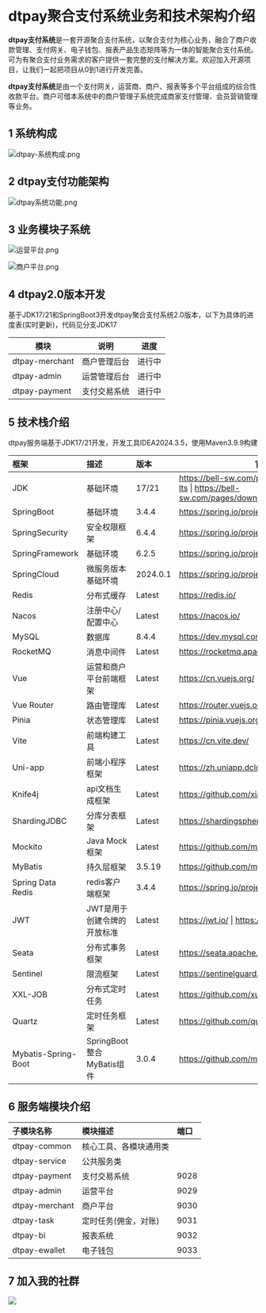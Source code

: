 # dtpay聚合支付系统业务和技术架构介绍

**dtpay支付系统**是一套开源聚合支付系统，以聚合支付为核心业务，融合了商户收款管理、支付网关、电子钱包、报表产品生态矩阵等为一体的智能聚合支付系统。 可为有聚合支付业务需求的客户提供一套完整的支付解决方案。欢迎加入开源项目，让我们一起把项目从0到1进行开发完善。

**dtpay支付系统**是由一个支付网关，运营商、商户、报表等多个平台组成的综合性收款平台。商户可借本系统中的商户管理子系统完成商家支付管理、会员营销管理等业务。

## 1 系统构成

![dtpay-系统构成.png](https://note.youdao.com/yws/api/personal/file/WEB6398d12221dbca6c368fab77ac53accd?method=download&shareKey=02a0602e7427a3f151a1a9e2a3da0743)

## 2 dtpay支付功能架构

![dtpay系统功能.png](https://gitee.com/itbeien/base/raw/master/images/dtpay业务和技术架构-知识星球.png)

## 3 业务模块子系统

![运营平台.png](https://gitee.com/itbeien/base/raw/master/images/dtpay运营管理平台功能模块-知识星球.png)

![商户平台.png](https://note.youdao.com/yws/api/personal/file/WEBe6d4288f2adf5f502cd76376b6135ac2?method=download&shareKey=83af62fe19a8bb8076646fcf5ca91c40)

## 4 dtpay2.0版本开发

基于JDK17/21和SpringBoot3开发dtpay聚合支付系统2.0版本，以下为具体的进度表(实时更新)，代码见分支JDK17

| 模块           | 说明         | 进度   |
| -------------- | ------------ | ------ |
| dtpay-merchant | 商户管理后台 | 进行中 |
| dtpay-admin    | 运营管理后台 | 进行中 |
| dtpay-payment  | 支付交易系统 | 进行中 |

## 5 技术栈介绍

dtpay服务端基于JDK17/21开发，开发工具IDEA2024.3.5，使用Maven3.9.9构建

| 框架                | 描述                        | 版本     | 官方网站                                                     |
| :------------------ | :-------------------------- | :------- | ------------------------------------------------------------ |
| JDK                 | 基础环境                    | 17/21    | https://bell-sw.com/pages/downloads/#jdk-17-lts \| https://bell-sw.com/pages/downloads/#jdk-21-lts |
| SpringBoot          | 基础环境                    | 3.4.4    | https://spring.io/projects/spring-boot                       |
| SpringSecurity      | 安全权限框架                | 6.4.4    | https://spring.io/projects/spring-security                   |
| SpringFramework     | 基础环境                    | 6.2.5    | https://spring.io/projects/spring-framework                  |
| SpringCloud         | 微服务版本基础环境          | 2024.0.1 | https://spring.io/projects/spring-cloud                      |
| Redis               | 分布式缓存                  | Latest   | https://redis.io/                                            |
| Nacos               | 注册中心/配置中心           | Latest   | https://nacos.io/                                            |
| MySQL               | 数据库                      | 8.4.4    | https://dev.mysql.com/downloads/mysql/                       |
| RocketMQ            | 消息中间件                  | Latest   | https://rocketmq.apache.org/zh/                              |
| Vue                 | 运营和商户平台前端框架      | Latest   | https://cn.vuejs.org/                                        |
| Vue Router          | 路由管理库                  | Latest   | https://router.vuejs.org/zh/                                 |
| Pinia               | 状态管理库                  | Latest   | https://pinia.vuejs.org/zh/                                  |
| Vite                | 前端构建工具                | Latest   | https://cn.vite.dev/                                         |
| Uni-app             | 前端小程序框架              | Latest   | https://zh.uniapp.dcloud.io/                                 |
| Knife4j             | api文档生成框架             | Latest   | https://github.com/xiaoymin/knife4j                          |
| ShardingJDBC        | 分库分表框架                | Latest   | https://shardingsphere.apache.org/index_zh.html              |
| Mockito             | Java Mock框架               | Latest   | https://github.com/mockito/mockito                           |
| MyBatis             | 持久层框架                  | 3.5.19   | https://github.com/mybatis/mybatis-3                         |
| Spring Data Redis   | redis客户端框架             | 3.4.4    | https://spring.io/projects/spring-data-redis                 |
| JWT                 | JWT是用于创建令牌的开放标准 | Latest   | https://jwt.io/ \| https://github.com/jwtk/jjwt              |
| Seata               | 分布式事务框架              | Latest   | https://seata.apache.org/zh-cn/                              |
| Sentinel            | 限流框架                    | Latest   | https://sentinelguard.io/zh-cn/index.html                    |
| XXL-JOB             | 分布式定时任务              | Latest   | https://github.com/xuxueli/xxl-job                           |
| Quartz              | 定时任务框架                | Latest   | https://github.com/quartz-scheduler/quartz                   |
| Mybatis-Spring-Boot | SpringBoot整合MyBatis组件   | 3.0.4    | https://github.com/mybatis/spring-boot-starter               |

## 6 服务端模块介绍

| 子模块名称     | 模块描述               | 端口 |
| :------------- | :--------------------- | :--- |
| dtpay-common   | 核心工具、各模块通用类 |      |
| dtpay-service  | 公共服务类             |      |
| dtpay-payment  | 支付交易系统           | 9028 |
| dtpay-admin    | 运营平台               | 9029 |
| dtpay-merchant | 商户平台               | 9030 |
| dtpay-task     | 定时任务(佣金，对账)   | 9031 |
| dtpay-bi       | 报表系统               | 9032 |
| dtpay-ewallet  | 电子钱包               | 9033 |

## 7 加入我的社群

![](https://gitee.com/itbeien/base/raw/master/images/贝恩聊架构-知识星球-含知识星球二维码new.png)